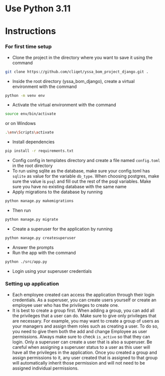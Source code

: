 # Use Python 3.11

# Instructions

### For first time setup
- Clone the project in the directory where you want to save it using the command
```bash
git clone https://github.com/cliqet/yssa_bom_project_django.git .
```
- Inside the root directory (yssa_bom_django), create a virtual environment with the command 
```bash
python -m venv env
```
- Activate the virtual environment with the command 
```bash
source env/bin/activate
``` 
or on Windows 
```bash
.\env\Scripts\activate
``` 
- Install dependencies 
```bash
pip install -r requirements.txt
```
- Config config in templates directory and create a file named `config.toml` in the root directory
- To run using sqlite as the database, make sure your config.toml has `sqlite` as value for the variable `db_type`. When choosing postgres, make sure the value is `psql` and fill out the rest of the psql variables. Make sure you have no existing database with the same name
- Apply migrations to the database by running
```bash
python manage.py makemigrations
```
- Then run
```bash
python manage.py migrate
```
- Create a superuser for the application by running
```bash
python manage.py createsuperuser
```
- Answer the prompts
- Run the app with the command 
```bash
python ./src/app.py
```
- Login using your superuser credentials

### Setting up application
- Each employee created can access the application through their login credentials. As a superuser, you can create users yourself or create an employee user who has the privileges to create one.
- It is best to create a group first. When adding a group, you can add all the privileges that a user can do. Make sure to give only privileges that are necessary. For example, you may want to create a group of users as your managers and assign them roles such as creating a user. To do so, you need to give them both the add and change Employee as user permissions. Always make sure to check `is_active` so that they can login. Only a superuser can create a user that is also a superuser. Be careful when assigning a superuser status to a user as this user will have all the privileges in the application.
Once you created a group and assign permissions to it, any user created that is assigned to that group will automatically inherit those permission and will not need to be assigned individual permissions.